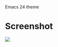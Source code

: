 Emacs 24 theme

# Screenshot

![](https://raw.github.com/jasonm23/emacs-purple-haze-theme/master/purple-haze-theme.png)
